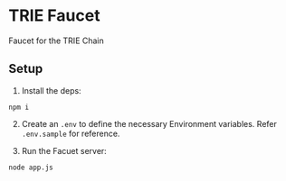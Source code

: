 # TRIE Faucet

Faucet for the TRIE Chain

## Setup

1. Install the deps:

```
npm i
```

2. Create an `.env` to define the necessary Environment variables. Refer `.env.sample` for reference.

3. Run the Facuet server:

```
node app.js
```
